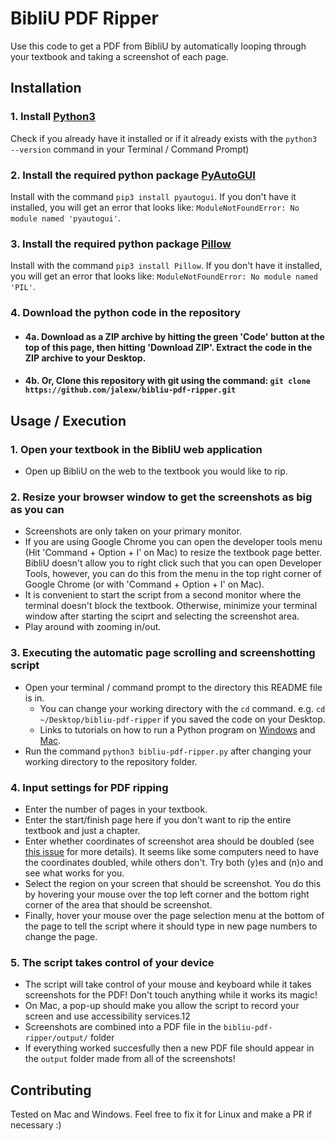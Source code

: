 # BibliU PDF Ripper

Use this code to get a PDF from BibliU by automatically looping through your textbook and taking a screenshot of each page.

## Installation
### 1. Install [Python3](https://www.python.org/downloads/) 
Check if you already have it installed or if it already exists with the `python3 --version` command in your Terminal / Command Prompt)

### 2. Install the required python package [PyAutoGUI](https://pyautogui.readthedocs.io/en/latest/)
Install with the command `pip3 install pyautogui`. If you don't have it installed, you will get an error that looks like: `ModuleNotFoundError: No module named 'pyautogui'`.

### 3. Install the required python package [Pillow](https://pillow.readthedocs.io/en/stable/)
Install with the command `pip3 install Pillow`. If you don't have it installed, you will get an error that looks like: `ModuleNotFoundError: No module named 'PIL'`.

### 4. Download the python code in the repository

 - #### 4a. Download as a ZIP archive by hitting the green 'Code' button at the top of this page, then hitting 'Download ZIP'. Extract the code in the ZIP archive to your Desktop.

 - #### 4b. Or, Clone this repository with git using the command: `git clone https://github.com/jalexw/bibliu-pdf-ripper.git`

## Usage / Execution
### 1. Open your textbook in the BibliU web application
- Open up BibliU on the web to the textbook you would like to rip. 

### 2. Resize your browser window to get the screenshots as big as you can
- Screenshots are only taken on your primary monitor.
- If you are using Google Chrome you can open the developer tools menu (Hit 'Command + Option + I' on Mac) to resize the textbook page better. BibliU doesn't allow you to right click such that you can open Developer Tools, however, you can do this from the menu in the top right corner of Google Chrome (or with 'Command + Option + I' on Mac).
- It is convenient to start the script from a second monitor where the terminal doesn't block the textbook. Otherwise, minimize your terminal window after starting the sciprt and selecting the screenshot area.
- Play around with zooming in/out.

### 3. Executing the automatic page scrolling and screenshotting script
- Open your terminal / command prompt to the directory this README file is in.
  - You can change your working directory with the `cd` command. e.g. `cd ~/Desktop/bibliu-pdf-ripper` if you saved the code on your Desktop.
  - Links to tutorials on how to run a Python program on [Windows](https://youtu.be/pFYcAOsNyvs) and [Mac](https://youtu.be/M323OL6K5vs).
- Run the command `python3 bibliu-pdf-ripper.py` after changing your working directory to the repository folder.

### 4. Input settings for PDF ripping
- Enter the number of pages in your textbook.
- Enter the start/finish page here if you don't want to rip the entire textbook and just a chapter.
- Enter whether coordinates of screenshot area should be doubled (see [this issue](https://github.com/python-pillow/Pillow/issues/3293) for more details). It seems like some computers need to have the coordinates doubled, while others don't. Try both (y)es and (n)o and see what works for you.
- Select the region on your screen that should be screenshot. You do this by hovering your mouse over the top left corner and the bottom right corner of the area that should be screenshot.
- Finally, hover your mouse over the page selection menu at the bottom of the page to tell the script where it should type in new page numbers to change the page.

### 5. The script takes control of your device
- The script will take control of your mouse and keyboard while it takes screenshots for the PDF! Don't touch anything while it works its magic! 
- On Mac, a pop-up should make you allow the script to record your screen and use accessibility services.12
- Screenshots are combined into a PDF file in the `bibliu-pdf-ripper/output/` folder
- If everything worked succesfully then a new PDF file should appear in the `output` folder made from all of the screenshots!

## Contributing
Tested on Mac and Windows. Feel free to fix it for Linux and make a PR if necessary :)
